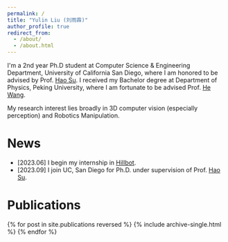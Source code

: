 ```yaml
---
permalink: /
title: "Yulin Liu (刘雨霖)"
author_profile: true
redirect_from: 
  - /about/
  - /about.html
---
```


I'm a 2nd year Ph.D student at Computer Science & Engineering Department, University of California San Diego, where I am honored to be advised by Prof. [Hao Su](https://cseweb.ucsd.edu/~haosu/). I received my Bachelor degree at Department of Physics, Peking University, where I am fortunate to be advised Prof. [He Wang](https://hughw19.github.io/). 

My research interest lies broadly in 3D computer vision (especially perception) and Robotics Manipulation.

News
======

- \[2023.06\] I begin my internship in [Hillbot](https://www.hillbot.ai/).
- \[2023.09\] I join UC, San Diego for Ph.D. under supervision of Prof. [Hao Su](https://cseweb.ucsd.edu/~haosu/).

Publications
======

{% for post in site.publications reversed %}
{% include archive-single.html %}
{% endfor %}

